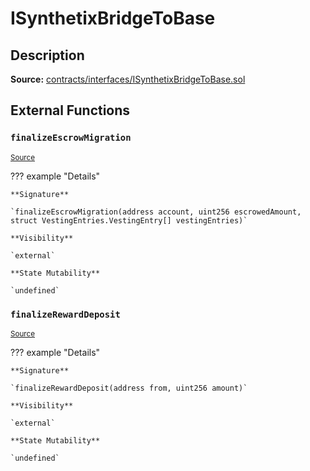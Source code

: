 # ISynthetixBridgeToBase

## Description

**Source:** [contracts/interfaces/ISynthetixBridgeToBase.sol](https://github.com/Synthetixio/synthetix/tree/v2.44.0/contracts/interfaces/ISynthetixBridgeToBase.sol)

## External Functions

### `finalizeEscrowMigration`

<sub>[Source](https://github.com/Synthetixio/synthetix/tree/v2.44.0/contracts/interfaces/ISynthetixBridgeToBase.sol#L8)</sub>

??? example "Details"

    **Signature**

    `finalizeEscrowMigration(address account, uint256 escrowedAmount, struct VestingEntries.VestingEntry[] vestingEntries)`

    **Visibility**

    `external`

    **State Mutability**

    `undefined`

### `finalizeRewardDeposit`

<sub>[Source](https://github.com/Synthetixio/synthetix/tree/v2.44.0/contracts/interfaces/ISynthetixBridgeToBase.sol#L15)</sub>

??? example "Details"

    **Signature**

    `finalizeRewardDeposit(address from, uint256 amount)`

    **Visibility**

    `external`

    **State Mutability**

    `undefined`
